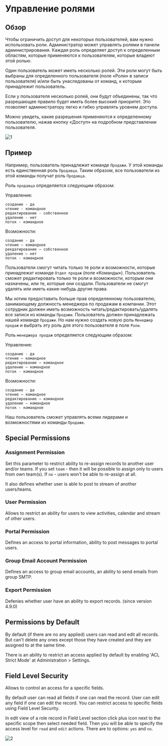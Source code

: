 # Управление ролями

## Обзор

Чтобы ограничить доступ для некоторых пользователей, вам нужно использовать роли. Администратор может управлять ролями в панели администрирования. Каждая роль определяет доступ к определенным областям, которые применяются к пользователям, которые владеют этой ролью.

Один пользователь может иметь несколько ролей. Эти роли могут быть выбраны для определенного пользователя (поле «Роли» в записи пользователя) и/или быть унаследованы от команд, к которым принадлежит пользователь.

Если у пользователя несколько ролей, они будут объединены, так что разрешающее правило будет иметь более высокий приоритет. Это позволяет администратору легко и гибко управлять уровнем доступа.

Можно увидеть, какие разрешения применяются к определенному пользователю, нажав кнопку «Доступ» на подробном представлении пользователя.

![1](https://raw.githubusercontent.com/espocrm/documentation/master/_static/images/administration/roles-management/scope-level.png)

## Пример

Например, пользователь принадлежит команде `Продажи`. У этой команды есть единственная роль `Продавца`. Таким образом, все пользователи из этой команды получат роль `Продавца`.

Роль `продавца` определяется следующим образом:

Управление:
```
создание - да
чтение - командное
редактирование - собственное
удаление - нет
поток - командное
```

Возможности:
```
создание - да
чтение – командное
рекдатирование – собственное
удаление – нет
поток - командное
```

Пользователи смогут читать только те роли и возможности, которые принадлежат команде `Отдел продаж` (поле «Команды»).
Пользователь сможет редактировать только те роли и возможности, которым они назначены, или те, которые они создали.
Пользователи не смогут удалять или иметь какие-нибудь другие права.

Мы хотим предоставить больше прав определенному пользователю, занимающему должность менеджера по продажам в компании. Этот сотрудник должен иметь возможность читать/редактировать/удалять все записи из команды `Продажи`. Пользователь должен принадлежать нашей команде `Продажи`. Но нам нужно создать новую роль `Менеджер продаж` и выбрать эту роль для этого пользователя в поле `Роли`.

Роль `менеджера продаж` определяется следующим образом:

Управление:
```
создание - да
чтение – командное
редактирование – командное
удаление – командное
поток - командное
```

Возможности:
```
создание - да
чтение – командное
редактирование – командное
удаление – командное
поток - командное
```

Наш пользователь сможет управлять всеми лидерами и возможностями из команды `Продажи`.

## Special Permissions

### Assignment Permission

Set this parameter to restrict ability to re-assign records to another user and/or teams. If you set `team` - then it will be possible to assign only to users from own team(s). If `no` - users won't be able to re-assign at all.

It also defines whether user is able to post to stream of another users/teams.

### User Permission

Allows to restrict an ability for users to view activities, calendar and stream of other users.

### Portal Permission

Defines an access to portal information, ability to post messages to portal users.

### Group Email Account Permission

Defines an access to group email accounts, an ability to send emails from group SMTP.

### Export Permission

Defenies whether user have an ability to export records. (since version 4.9.0)

## Permissions by Default 

By default (if there are no any applied) users can read and edit all records. But can't delete any ones except those they have created and they are assigned to at the same time.

There is an ability to restrict an access applied by default by enabling 'ACL Strict Mode' at Administration > Settings.

## Field Level Security

Allows to control an access for a specific fields.

By default user can read all fields if one can read the record. User can edit any field if one can edit the record. You can restrict access to specific fields using Field Level Security.

In edit view  of a role record in Field Level section click plus icon next to the specific scope then select needed field. Then you will be able to specify the access level for `read` and `edit` actions. There are to options: `yes` and `no`.

![2](https://raw.githubusercontent.com/espocrm/documentation/master/_static/images/administration/roles-management/field-level-secutiry.png)
